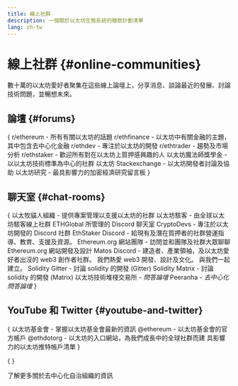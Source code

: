 ```yaml
---
title: 線上社群
description: 一個關於以太坊生態系統的贈款計劃清單
lang: zh-tw
---
```


# 線上社群 \{#online-communities}

數十萬的以太坊愛好者聚集在這些線上論壇上，分享消息、談論最近的發展、討論技術問題，並暢想未來。

## 論壇 \{#forums}

{
<SocialListItem socialIcon="reddit"><Link to="https://www.reddit.com/r/ethereum">r/ethereum</Link> - 所有有關以太坊的話題</SocialListItem>
<SocialListItem socialIcon="reddit"><Link to="https://www.reddit.com/r/ethfinance/">r/ethfinance</Link> - 以太坊中有關金融的主題，其中包含去中心化金融</SocialListItem>
<SocialListItem socialIcon="reddit"><Link to="https://www.reddit.com/r/ethdev/">r/ethdev</Link> - 專注於以太坊的開發</SocialListItem>
<SocialListItem socialIcon="reddit"><Link to="https://www.reddit.com/r/ethtrader/">r/ethtrader</Link> - 趨勢及市場分析</SocialListItem>
<SocialListItem socialIcon="reddit"><Link to="https://www.reddit.com/r/ethstaker/">r/ethstaker</Link> - 歡迎所有對在以太坊上質押感興趣的人</SocialListItem>
<SocialListItem socialIcon="webpage"><Link to="https://ethereum-magicians.org">以太坊魔法師獎學金</Link> - 以以太坊技術標準為中心的社群</SocialListItem>
<SocialListItem socialIcon="stackExchange"><Link to="https://ethereum.stackexchange.com">以太坊 Stackexchange</Link> - 以太坊開發者討論及協助</SocialListItem>
<SocialListItem socialIcon="webpage"><Link to="https://ethresear.ch">以太坊研究</Link> - 最具影響力的加密經濟研究留言板</SocialListItem>
}

## 聊天室 \{#chat-rooms}

{
<SocialListItem socialIcon="discord"><Link to="https://discord.com/invite/Nz6rtfJ8Cu">以太牧貓人組織</Link> - 提供專案管理以支援以太坊的社群</SocialListItem>
<SocialListItem socialIcon="discord"><Link to="https://ethglobal.co/discord">以太坊駭客</Link> - 由全球以太坊駭客線上社群 ETHGlobal 所管理的 Discord 聊天室</SocialListItem>
<SocialListItem socialIcon="discord"><Link to="https://discord.gg/5W5tVb3">CryptoDevs</Link> - 專注於以太坊開發的 Discord 社群</SocialListItem>
<SocialListItem socialIcon="discord"><Link to="https://discord.gg/ethstaker">EthStaker Discord</Link> - 給現有及潛在質押者的社群營運指導、教育、支援及資源。</SocialListItem>
<SocialListItem socialIcon="discord"><Link to="https://discord.gg/ethereum-org">Ethereum.org 網站團隊</Link> - 訪問並和團隊及社群大眾聊聊 Ethereum.org 網站開發及設計</SocialListItem>
<SocialListItem socialIcon="discord"><Link to="https://discord.matos.club/">Matos Discord</Link> - 建造者、產業領袖，及以太坊愛好者出沒的 web3 創作者社群。 我們熱愛 web3 開發、設計及文化。 與我們一起建立。</SocialListItem>
<SocialListItem socialIcon="webpage"><Link to="https://gitter.im/ethereum/solidity/">Solidity Gitter</Link> - 討論 solidity 的開發 (Gitter)</SocialListItem>
<SocialListItem socialIcon="webpage"><Link to="https://matrix.to/#/#ethereum_solidity:gitter.im">Solidity Matrix</Link> - 討論 solidity 的開發 (Matrix)</SocialListItem>
<SocialListItem socialIcon="webpage"><Link to="https://ethereum.stackexchange.com/">以太坊技術堆棧交易所</Link> *- 問答論壇*</SocialListItem>
<SocialListItem socialIcon="webpage"><Link to="https://peeranha.io/">Peeranha</Link> *- 去中心化問答論壇*</SocialListItem>
}

## YouTube 和 Twitter \{#youtube-and-twitter}

{
<SocialListItem socialIcon="youtube"><Link to="https://www.youtube.com/c/EthereumFoundation">以太坊基金會</Link> - 掌握以太坊基金會最新的資訊</SocialListItem>
<SocialListItem socialIcon="twitter"><Link to="https://twitter.com/ethereum">@ethereum</Link> - 以太坊基金會的官方帳戶</SocialListItem>
<SocialListItem socialIcon="twitter"><Link to="https://twitter.com/ethdotorg">@ethdotorg</Link> - 以太坊的入口網站，為我們成長中的全球社群而建</SocialListItem>
<SocialListItem socialIcon="webpage"><Link to="https://hive.one/c/ethereum?page=1">具影響力的以太坊推特帳戶清單</Link></SocialListItem>
}

{
	<Divider />
}

<Callout emoji=":classical_building:" titleKey="page-community-daos-callout-title" descriptionKey="page-community-daos-callout-description">
  <div>
    <ButtonLink to="/community/get-involved/#decentralized-autonomous-organizations-daos">
      了解更多關於去中心化自治組織的資訊
    </ButtonLink>
  </div>
</Callout>
